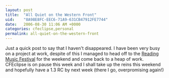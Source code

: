 ```yaml
---
layout: post
title:  "All Quiet on the Western Front"
uid:	"8A98E8FC-EEC6-71A9-631CB47912FE7744"
date:   2006-08-30 11:06 AM +0000
categories: cfeclipse,personal
permalink: all-quiet-on-the-western-front
---
```

Just a quick post to say that I haven't disappeared. I have been very busy on a project at work, despite of this I managed to head off to the <a href="http://www.flickr.com/photos/markdrew/sets/72157594259378462/">Reading Music Festival</a> for the weekend and come back to a heap of work. CFEclipse is on pause this week and I shall take up the reins this weekend and hopefully have a 1.3 RC by next week (there I go, overpromising again!)